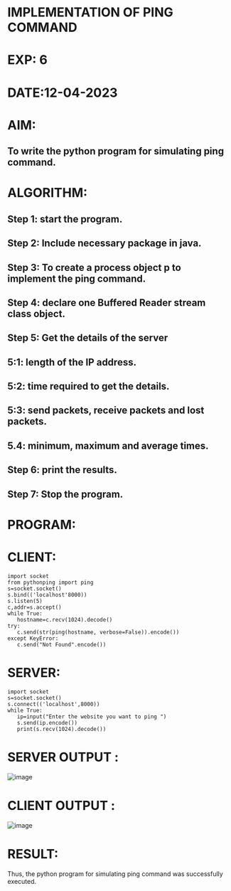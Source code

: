 # IMPLEMENTATION OF PING COMMAND

# EXP: 6


# DATE:12-04-2023


# AIM:


## To write the python program for simulating ping command.


# ALGORITHM:


## Step 1: start the program.

## Step 2: Include necessary package in java.

## Step 3: To create a process object p to implement the ping command.

## Step 4: declare one Buffered Reader stream class object.

## Step 5: Get the details of the server

   ## 5:1: length of the IP address.
   ## 5:2: time required to get the details.
   ## 5:3: send packets, receive packets and lost packets.
   ## 5.4: minimum, maximum and average times.
   
## Step 6: print the results.

## Step 7: Stop the program.


# PROGRAM:


# CLIENT:
```python3
import socket
from pythonping import ping
s=socket.socket()
s.bind(('localhost'8000))
s.listen(5)
c,addr=s.accept()
while True:
   hostname=c.recv(1024).decode()
try:
   c.send(str(ping(hostname, verbose=False)).encode())
except KeyError:
   c.send("Not Found".encode())
```

# SERVER:

```python3
import socket
s=socket.socket()
s.connect(('localhost',8000))
while True:
   ip=input("Enter the website you want to ping ")
   s.send(ip.encode())
   print(s.recv(1024).decode())
```

# SERVER OUTPUT :
![image](https://github.com/hearttoucher123/EX-6/assets/122000959/28166419-5308-4d17-8890-634f95ddcf87)


# CLIENT OUTPUT :
![image](https://github.com/hearttoucher123/EX-6/assets/122000959/e62edae8-4536-439d-8e4a-93a03f67b7a9)



# RESULT:
Thus, the python program for simulating ping command was successfully executed.
